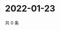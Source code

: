 # 2022-01-23

共 0 条

<!-- BEGIN WEIBO -->
<!-- 最后更新时间 Sun Jan 23 2022 03:07:01 GMT+0800 (China Standard Time) -->

<!-- END WEIBO -->
